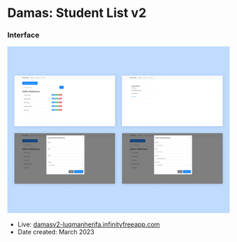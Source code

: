 # Damas: Student List v2

### Interface
![Interface](https://raw.githubusercontent.com/luqmanherifa/luqman-herifa-personal-portfolio-v2/main/public/works/damasv2.png)

- Live: [damasv2-luqmanherifa.infinityfreeapp.com](http://damasv2-luqmanherifa.infinityfreeapp.com)
- Date created: March 2023
